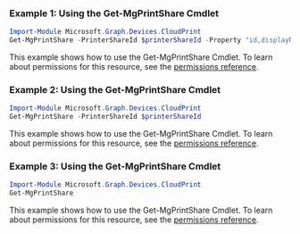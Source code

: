 ### Example 1: Using the Get-MgPrintShare Cmdlet
```powershell
Import-Module Microsoft.Graph.Devices.CloudPrint
Get-MgPrintShare -PrinterShareId $printerShareId -Property "id,displayName,capabilities" 
```
This example shows how to use the Get-MgPrintShare Cmdlet.
To learn about permissions for this resource, see the [permissions reference](/graph/permissions-reference).
### Example 2: Using the Get-MgPrintShare Cmdlet
```powershell
Import-Module Microsoft.Graph.Devices.CloudPrint
Get-MgPrintShare -PrinterShareId $printerShareId
```
This example shows how to use the Get-MgPrintShare Cmdlet.
To learn about permissions for this resource, see the [permissions reference](/graph/permissions-reference).
### Example 3: Using the Get-MgPrintShare Cmdlet
```powershell
Import-Module Microsoft.Graph.Devices.CloudPrint
Get-MgPrintShare
```
This example shows how to use the Get-MgPrintShare Cmdlet.
To learn about permissions for this resource, see the [permissions reference](/graph/permissions-reference).
